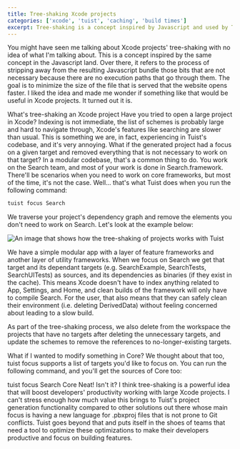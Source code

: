 ```yaml
---
title: Tree-shaking Xcode projects
categories: ['xcode', 'tuist', 'caching', 'build times']
excerpt: Tree-shaking is a concept inspired by Javascript and used by Tuist to generate lean Xcode projects that are processed and compile faster.
---
```


You might have seen me talking about Xcode projects' tree-shaking with no idea of what I'm talking about. This is a concept inspired by the same concept in the Javascript land. Over there, it refers to the process of stripping away from the resulting Javascript bundle those bits that are not necessary because there are no execution paths that go through them. The goal is to minimize the size of the file that is served that the website opens faster. I liked the idea and made me wonder if something like that would be useful in Xcode projects. It turned out it is.

What's tree-shaking an Xcode project
Have you tried to open a large project in Xcode? Indexing is not immediate, the list of schemes is probably large and hard to navigate through, Xcode's features like searching are slower than usual. This is something we are, in fact, experiencing in Tuist's codebase, and it's very annoying. What if the generated project had a focus on a given target and removed everything that is not necessary to work on that target? In a modular codebase, that's a common thing to do. You work on the Search team, and most of your work is done in Search.framework. There'll be scenarios when you need to work on core frameworks, but most of the time, it's not the case. Well... that's what Tuist does when you run the following command:

```bash
tuist focus Search
```

We traverse your project's dependency graph and remove the elements you don't need to work on Search. Let's look at the example below:

![An image that shows how the tree-shaking of projects works with Tuist](/images/posts/tree-shake.png)

We have a simple modular app with a layer of feature frameworks and another layer of utility frameworks. When we focus on Search we get that target and its dependant targets (e.g. SearchExample, SearchTests, SearchUITests) as sources, and its dependencies as binaries (if they exist in the cache). This means Xcode doesn't have to index anything related to App, Settings, and Home, and clean builds of the framework will only have to compile Search. For the user, that also means that they can safely clean their environment (i.e. deleting DerivedData) without feeling concerned about leading to a slow build.

As part of the tree-shaking process, we also delete from the workspace the projects that have no targets after deleting the unnecessary targets, and update the schemes to remove the references to no-longer-existing targets.

What if I wanted to modify something in Core? We thought about that too, tuist focus supports a list of targets you'd like to focus on. You can run the following command, and you'll get the sources of Core too:

tuist focus Search Core
Neat! Isn't it? I think tree-shaking is a powerful idea that will boost developers' productivity working with large Xcode projects. I can't stress enough how much value this brings to Tuist's project generation functionality compared to other solutions out there whose main focus is having a new language for .pbxproj files that is not prone to Git conflicts. Tuist goes beyond that and puts itself in the shoes of teams that need a tool to optimize these optimizations to make their developers productive and focus on building features.
